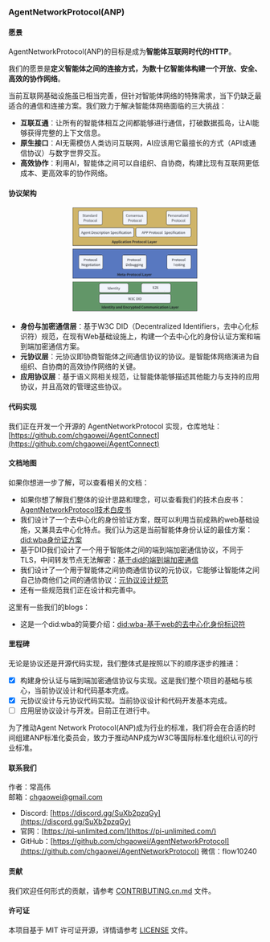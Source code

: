 ### AgentNetworkProtocol(ANP)

#### 愿景

AgentNetworkProtocol(ANP)的目标是成为**智能体互联网时代的HTTP**。

我们的愿景是**定义智能体之间的连接方式，为数十亿智能体构建一个开放、安全、高效的协作网络**。

当前互联网基础设施虽已相当完善，但针对智能体网络的特殊需求，当下仍缺乏最适合的通信和连接方案。我们致力于解决智能体网络面临的三大挑战：

- **互联互通**：让所有的智能体相互之间都能够进行通信，打破数据孤岛，让AI能够获得完整的上下文信息。
- **原生接口**：AI无需模仿人类访问互联网，AI应该用它最擅长的方式（API或通信协议）与数字世界交互。
- **高效协作**：利用AI，智能体之间可以自组织、自协商，构建比现有互联网更低成本、更高效率的协作网络。

#### 协议架构

<p align="center">
  <img src="/images/protocol-layer-design.png" width="50%" alt="协议分层图"/>
</p>

- **身份与加密通信层**：基于W3C DID（Decentralized Identifiers，去中心化标识符）规范，在现有Web基础设施上，构建一个去中心化的身份认证方案和端到端加密通信方案。
- **元协议层**：元协议即协商智能体之间通信协议的协议。是智能体网络演进为自组织、自协商的高效协作网络的关键。
- **应用协议层**：基于语义网相关规范，让智能体能够描述其他能力与支持的应用协议，并且高效的管理这些协议。

#### 代码实现

我们正在开发一个开源的 AgentNetworkProtocol 实现，仓库地址：[https://github.com/chgaowei/AgentConnect](https://github.com/chgaowei/AgentConnect)

#### 文档地图

如果你想进一步了解，可以查看相关的文档：

- 如果你想了解我们整体的设计思路和理念，可以查看我们的技术白皮书：[AgentNetworkProtocol技术白皮书](chinese/01-AgentNetworkProtocol技术白皮书.md)
- 我们设计了一个去中心化的身份验证方案，既可以利用当前成熟的web基础设施，又兼具去中心化特点。我们认为这是当前智能体身份认证的最佳方案：[did:wba身份证方案](chinese/03-did:wba方法规范.md)
- 基于DID我们设计了一个用于智能体之间的端到端加密通信协议，不同于TLS，中间转发节点无法解密：[基于did的端到端加密通信](chinese/04-基于did的端到端加密通信技术协议.md)
- 我们设计了一个用于智能体之间协商通信协议的元协议，它能够让智能体之间自己协商他们之间的通信协议：[元协议设计规范](chinese/06-AgentNetworkProtocol元协议设计规范(draft).md)
- 还有一些规范我们正在设计和完善中。

这里有一些我们的blogs：

- 这是一个did:wba的简要介绍：[did:wba-基于web的去中心化身份标识符](blogs/did:wba-基于web的去中心化身份标识符.md)

#### 里程碑

无论是协议还是开源代码实现，我们整体式是按照以下的顺序逐步的推进：

- [x] 构建身份认证与端到端加密通信协议与实现。这是我们整个项目的基础与核心，当前协议设计和代码基本完成。
- [x] 元协议设计与元协议代码实现。当前协议设计和代码开发基本完成。
- [ ] 应用层协议设计与开发。目前正在进行中。

为了推动Agent Network Protocol(ANP)成为行业的标准，我们将会在合适的时间组建ANP标准化委员会，致力于推动ANP成为W3C等国际标准化组织认可的行业标准。

#### 联系我们

作者：常高伟  
邮箱：chgaowei@gmail.com  
- Discord: [https://discord.gg/SuXb2pzqGy](https://discord.gg/SuXb2pzqGy)  
- 官网：[https://pi-unlimited.com/](https://pi-unlimited.com/)  
- GitHub：[https://github.com/chgaowei/AgentNetworkProtocol](https://github.com/chgaowei/AgentNetworkProtocol)
微信：flow10240

#### 贡献

我们欢迎任何形式的贡献，请参考 [CONTRIBUTING.cn.md](CONTRIBUTING.cn.md) 文件。

#### 许可证

本项目基于 MIT 许可证开源，详情请参考 [LICENSE](LICENSE) 文件。
